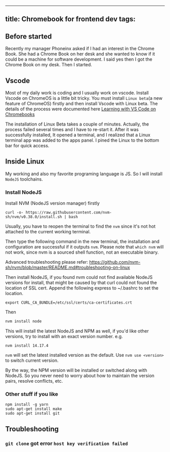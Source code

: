 
---
title: Chromebook for frontend dev
tags: 
---
## Before started
Recently my manager Phoneinx asked if I had an interest in the Chrome Book. She had a Chrome Book on her desk and she wanted to know if it could be a machine for software development. I said yes then I got the Chrome Book on my desk. Then I started.

## Vscode
Most of my daily work is coding and I usually work on vscode. Install Vscode on ChromeOS is a little bit tricky. You must install `Linux beta`(a new feature of ChromeOS) firstly and then install Vscode with Linux beta. The details of the process were documented here [Learning with VS Code on Chromebooks](https://code.visualstudio.com/blogs/2020/12/03/chromebook-get-started)

The installation of Linux Beta takes a couple of minutes. Actually, the process failed several times and I have to re-start it. After it was successfully installed, It opened a terminal, and I realized that a Linux terminal app was added to the apps panel. I pined the Linux to the bottom bar for quick access.  

## Inside Linux
My working and also my favorite programing language is JS. So I will install `NodeJS` toolchains.
### Install NodeJS
Install NVM (NodeJS version manager) firstly
```
curl -o- https://raw.githubusercontent.com/nvm-sh/nvm/v0.38.0/install.sh | bash
```
Usually, you have to reopen the terminal to find the `nvm` since it's not hot attached to the current working terminal.

Then type the following command in the new terminal,  the installation and configuration are successful if it outputs `nvm`. Please note that `which nvm` will not work, since nvm is a sourced shell function, not an executable binary.

Advanced troubleshooting please refer: https://github.com/nvm-sh/nvm/blob/master/README.md#troubleshooting-on-linux

Then install NodeJS, if you found nvm could not find available NodeJS versions for install, that might be caused by that curl could not found the location of SSL cert. Append the following express to ~/.bashrc to set the location.

```
export CURL_CA_BUNDLE=/etc/ssl/certs/ca-certificates.crt
```

Then
```bash
nvm install node
```
This will install the latest NodeJS and NPM as well, if you'd like other versions, try to install with an exact version number. e.g. 
```
nvm install 14.17.4
```
`nvm` will set the latest installed version as the default. Use `nvm use <version>` to switch current version.

By the way, the NPM version will be installed or switched along with NodeJS. So you never need to worry about how to maintain the version pairs, resolve conflicts, etc.

### Other stuff if you like
```
npm install -g yarn
sudo apt-get install make
sudo apt-get install git
```

## Troubleshooting
### `git clone` got error `host key verification failed`


